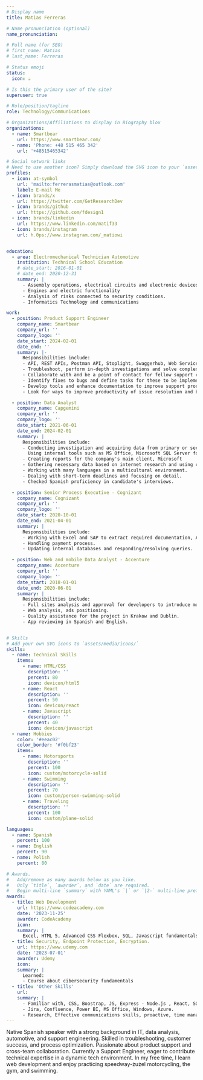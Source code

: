 ```yaml
---
# Display name
title: Matias Ferreras

# Name pronunciation (optional)
name_pronunciation: 

# Full name (for SEO)
# first_name: Matias
# last_name: Ferreras

# Status emoji
status:
  icon: ☕️

# Is this the primary user of the site?
superuser: true

# Role/position/tagline
role: Technology/Communications

# Organizations/Affiliations to display in Biography blox
organizations:
  - name: Smartbear
    url: https://www.smartbear.com/
  - name: 'Phone: +48 515 465 342'
    url: '+48515465342'

# Social network links
# Need to use another icon? Simply download the SVG icon to your `assets/media/icons/` folder.
profiles:
  - icon: at-symbol
    url: 'mailto:ferrerasmatias@outlook.com'
    label: E-mail Me
  - icon: brands/x
    url: https://twitter.com/GetResearchDev
  - icon: brands/github
    url: https://github.com/fdesign1
  - icon: brands/linkedin
    url: https://www.linkedin.com/matif33
  - icon: brands/instagram
    url: h.0ps://www.instagram.com/_matiowi


education:
  - area: Electromechanical Technician Automotive
    institution: Technical School Education
    # date_start: 2016-01-01
    # date_end: 2020-12-31
    summary: |
      - Assembly operations, electrical circuits and electronic devices.
      - Engines and electric functionality
      - Analysis of risks connected to security conditions.
      - Informatics Technology and communications

work:
  - position: Product Support Engineer
    company_name: Smartbear
    company_url: ''
    company_logo: ''
    date_start: 2024-02-01
    date_end: ''
    summary: |-
      Responsibilities include:
      - API, REST APIs, Postman API, Stoplight, Swaggerhub, Web Services API, openAPI Specification, API troubleshooting
      - Troubleshoot, perform in-depth investigations and solve complex technical support issues with external customers (via email, GitHub, screenshare, live chat etc)
      - Collaborate with and be a point of contact for fellow support colleagues and other internal organisations (e.g. development)
      - Identify fixes to bugs and define tasks for these to be implemented either by the support team or by other engineering teams
      - Develop tools and enhance documentation to improve support processes
      - Look for ways to improve productivity of issue resolution and better ways to help customers.

  - position: Data Analyst  
    company_name: Capgemini
    company_url: ''
    company_logo: ''
    date_start: 2021-06-01
    date_end: 2024-02-01
    summary: |
      Responsibilities include:
      - Conducting investigation and acquiring data from primary or secondary sources.
        Using internal tools such as MS Office, Microsoft SQL Server for data analysis cleansing and verification.
      - Creating reports for the company's main client, Microsoft
      - Gathering necessary data based on internet research and using commercial      database platforms.
      - Working with many languages in a multicultural environment.
      - Dealing with short-term deadlines and focusing on detail.
      - Checked Spanish proficiency in candidate's interviews.

  - position: Senior Process Executive - Cognizant
    company_name: Cognizant
    company_url: ''
    company_logo: ''
    date_start: 2020-10-01
    date_end: 2021-04-01
    summary: |
      Responsibilities include:
      - Working with Excel and SAP to extract required documentation, Azure Portal, PowerBI, and other company tools.
      - Handling payment process.
      - Updating internal databases and responding/resolving queries.

  - position: Web and mobile Data Analyst - Accenture
    company_name: Accenture
    company_url: ''
    company_logo: ''
    date_start: 2018-01-01
    date_end: 2020-06-01
    summary: |
      Responsibilities include:
      - Full sites analysis and approval for developers to introduce monetizable advertisements.
      - Web analysis, ads positioning.
      - Quality assistance for the project in Krakow and Dublin.
      - App reviewing in Spanish and English.


# Skills
# Add your own SVG icons to `assets/media/icons/`
skills:
  - name: Technical Skills
    items:
      - name: HTML/CSS
        description: ''
        percent: 80
        icon: devicon/html5
      - name: React
        description: ''
        percent: 50
        icon: devicon/react
      - name: Javascript
        description: ''
        percent: 40
        icon: devicon/javascript
  - name: Hobbies
    color: '#eeac02'
    color_border: '#f0bf23'
    items:
      - name: Motorsports
        description: ''
        percent: 100
        icon: custom/motorcycle-solid
      - name: Swimming
        description: ''
        percent: 70
        icon: custom/person-swimming-solid
      - name: Traveling
        description: ''
        percent: 100
        icon: custom/plane-solid

languages:
  - name: Spanish
    percent: 100
  - name: English
    percent: 90
  - name: Polish
    percent: 80

# Awards.
#   Add/remove as many awards below as you like.
#   Only `title`, `awarder`, and `date` are required.
#   Begin multi-line `summary` with YAML's `|` or `|2-` multi-line prefix and indent 2 spaces below.
awards:
  - title: Web Development
    url: https://www.codeacademy.com
    date: '2023-11-25'
    awarder: CodeAcademy
    icon: 
    summary: |
      Excel, HTML 5, Advanced CSS Flexbox, SQL, Javascript fundamentals.
  - title: Security, Endpoint Protection, Encryption.
    url: https://www.udemy.com
    date: '2023-07-01'
    awarder: Udemy
    icon: 
    summary: |
      Learned:
      - Course about cibersecurity fundamentals
  - title: 'Other Skills'
    url: 
    summary: |
      - Familiar with, CSS, Boostrap, JS, Express - Node.js , React, SQL, Visual Studio, GIT, Github, Gitlab.
      - Jira, Confluence, Power BI, MS Office, Windows, Azure.
      - Research, Effective communications skills, proactive, time management.
---
```

Native Spanish speaker with a strong background in IT, data analysis, automotive, and support engineering. Skilled in troubleshooting, customer success, and process optimization. Passionate about product support and cross-team collaboration. Currently a Support Engineer, eager to contribute technical expertise in a dynamic tech environment. In my free time, I learn web development and enjoy practicing speedway-żużel motorcycling, the gym, and swimming.








